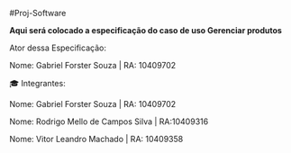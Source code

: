 #Proj-Software

**Aqui será colocado a especificação do caso de uso Gerenciar produtos**

Ator dessa Especificação: 

Nome: Gabriel Forster Souza | RA: 10409702


🎓 Integrantes:

Nome: Gabriel Forster Souza | RA: 10409702

Nome: Rodrigo Mello de Campos Silva | RA:10409316

Nome: Vitor Leandro Machado | RA: 10409358

